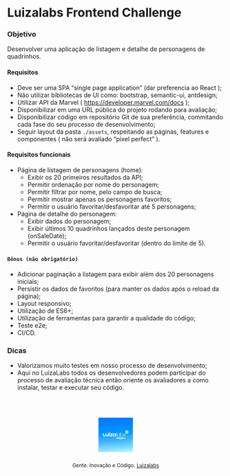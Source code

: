 # Luizalabs Frontend Challenge

### Objetivo
Desenvolver uma aplicação de listagem e detalhe de personagens de quadrinhos.

#### Requisitos
- Deve ser uma SPA “single page application” (dar preferencia ao React );
- Não utilizar bibliotecas de UI como: bootstrap, semantic-ui, antdesign;
- Utilizar API da Marvel ( https://developer.marvel.com/docs );
- Disponibilizar em uma URL pública do projeto rodando para avaliação;
- Disponibilizar código em repositório Git de sua preferência, commitando cada fase do seu processo de desenvolvimento;
- Seguir layout da pasta `./assets`, respeitando as páginas, features e componentes ( não será avaliado “pixel perfect” ).

#### Requisitos funcionais
- Página de listagem de personagens (home):
  - Exibir os 20 primeiros resultados da API;
  - Permitir ordenação por nome do personagem;
  - Permitir filtrar por nome, pelo campo de busca;
  - Permitir mostrar apenas os personagens favoritos;
  - Permitir o usuário favoritar/desfavoritar até 5 personagens;
- Página de detalhe do personagem:
  - Exibir dados do personagem;
  - Exibir últimos 10 quadrinhos lançados deste personagem (onSaleDate);
  - Permitir o usuário favoritar/desfavoritar (dentro do limite de 5).
  
#### `Bônus (não obrigatório)`
- Adicionar paginação a listagem para exibir além dos 20 personagens iniciais;
- Persistir os dados de favoritos (para manter os dados após o reload da página);
- Layout responsivo;
- Utilização de ES6+;
- Utilização de ferramentas para garantir a qualidade do código;
- Teste e2e;
- CI/CD.

### Dicas
- Valorizamos muito testes em nosso processo de desenvolvimento;
- Aqui no LuizaLabs todos os desenvolvedores podem participar do processo de avaliação técnica então oriente os avaliadores a como instalar, testar e executar seu código.

<br/>
<br/>

<p align="center"><img src="./doc/luizalabs.jpeg" width="80" height="80"/></p>
<p align="center">
<sub>Gente. Inovação e Código. <a href="https://luizalabs.com">Luizalabs</a></sub>
</p>
